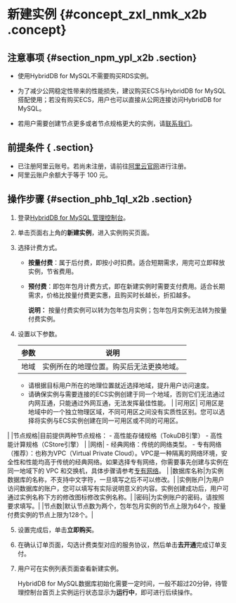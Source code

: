 # 新建实例 {#concept_zxl_nmk_x2b .concept}

## 注意事项 {#section_npm_ypl_x2b .section}

-   使用HybridDB for MySQL不需要购买RDS实例。

-   为了减少公网稳定性带来的性能损失，建议购买ECS与HybridDB for MySQL搭配使用；若没有购买ECS，用户也可以直接从公网连接访问HybridDB for MySQL。

-   若用户需要创建节点更多或者节点规格更大的实例，请[联系我们](https://workorder.console.aliyun.com/console.htm?spm=5176.doc26327.2.2.8cFbee#/ticket/add?productCode=petadata)。

## 前提条件 { .section}

-   已注册阿里云账号。若尚未注册，请前往[阿里云官网](http://www.aliyun.com/)进行注册。
-   阿里云账户余额大于等于 100 元。

## 操作步骤 {#section_phb_1ql_x2b .section}

1.  登录[HybridDB for MySQL 管理控制台](https://petadata.console.aliyun.com/)。
2.  单击页面右上角的**新建实例**，进入实例购买页面。
3.  选择计费方式。
    -   **按量付费**：属于后付费，即按小时扣费。适合短期需求，用完可立即释放实例，节省费用。
    -   **预付费**：即包年包月计费方式，即在新建实例时需要支付费用。适合长期需求，价格比按量付费更实惠，且购买时长越长，折扣越多。

        **说明：** 按量付费实例可以转为包年包月实例；包年包月实例无法转为按量付费实例。

4.  设置以下参数。

    |参数|说明|
    |--|--|
    |地域| 实例所在的地理位置。购买后无法更换地域。

     -   请根据目标用户所在的地理位置就近选择地域，提升用户访问速度。
    -   请确保实例与需要连接的ECS实例创建于同一个地域，否则它们无法通过内网互通，只能通过外网互通，无法发挥最佳性能。
 |
    |可用区| 可用区是地域中的一个独立物理区域，不同可用区之间没有实质性区别。您可以选择将实例与ECS实例创建在同一可用区或不同的可用区。

 |
    |节点规格|目前提供两种节点规格：    -   高性能存储规格（TokuDB引擎）
    -   高性能计算规格（CStore引擎）
|
    |网络|     -   经典网络：传统的网络类型。
    -   专有网络（推荐）：也称为VPC（Virtual Private Cloud）。VPC是一种隔离的网络环境，安全性和性能均高于传统的经典网络。如果选择专有网络，你需要事先创建与实例在同一地域下的 VPC 和交换机，具体步骤请参考[专有网络](https://help.aliyun.com/document_detail/65398.html)。
 |
    |数据库名称|为实例数据库的名称，不支持中文字符，一旦填写之后不可以修改。|
    |实例账户|为用户访问数据库的账户，您可以填写有实际说明意义的内容。实例创建成功后，用户可通过实例名称下方的修改图标修改实例名称。|
    |密码|为实例账户的密码，请按照要求填写。|
    |节点数|默认节点数为两个，包年包月实例的节点上限为64个，按量付费实例的节点上限为128个。|

5.  设置完成后，单击**立即购买**。
6.  在确认订单页面，勾选计费类型对应的服务协议，然后单击**去开通**完成订单支付。
7.  用户可在实例列表页面查看新建实例。

    HybridDB for MySQL数据库初始化需要一定时间，一般不超过20分钟，待管理控制台首页上实例运行状态显示为**运行中**，即可进行后续操作。


